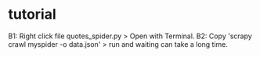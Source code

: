 # tutorial
B1: Right click file quotes_spider.py > Open with Terminal.
B2: Copy 'scrapy crawl myspider -o data.json' > run and waiting can take a long time.
